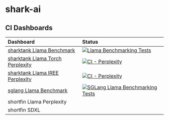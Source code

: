 # shark-ai 

## CI Dashboards

|Dashboard                                                                            |Status        |
|:------------------------------------------------------------------------------------|:-------------|
|[sharktank Llama Benchmark](llm/llama/benchmark/index.html)                          |[![Llama Benchmarking Tests](https://github.com/nod-ai/shark-ai/actions/workflows/ci-llama-large-tests.yaml/badge.svg)](https://github.com/nod-ai/shark-ai/actions/workflows/ci-llama-large-tests.yaml)|
|[sharktank Llama Torch Perplexity](llm/llama/perplexity/torch_perplexity/index.html) |[![CI - Perplexity](https://github.com/nod-ai/shark-ai/actions/workflows/ci_eval.yaml/badge.svg?branch=main&event=schedule)](https://github.com/nod-ai/shark-ai/actions/workflows/ci_eval.yaml)|
|[sharktank Llama IREE Perplexity](llm/llama/perplexity/iree_perplexity/index.html)   |[![CI - Perplexity](https://github.com/nod-ai/shark-ai/actions/workflows/ci_eval.yaml/badge.svg?branch=main&event=schedule)](https://github.com/nod-ai/shark-ai/actions/workflows/ci_eval.yaml)|
|[sglang Llama Benchmark](llm/sglang/index.html)                                      |[![SGLang Llama Benchmarking Tests](https://github.com/nod-ai/shark-ai/actions/workflows/ci-sglang-benchmark.yml/badge.svg)](https://github.com/nod-ai/shark-ai/actions/workflows/ci-sglang-benchmark.yml)|
|shortfin Llama Perplexity                                                            |  |
|shortfin SDXL                                                                        |  |

